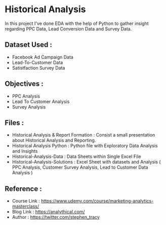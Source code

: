 # Historical Analysis

In this project I've done EDA with the help of Python to gather insight regarding PPC Data, Lead Conversion Data and Survey Data.

## Dataset Used :

- Facebook Ad Campaign Data
- Lead-To-Customer Data
- Satistfaction Survey Data

## Objectives :

- PPC Analysis
- Lead To Customer Analysis
- Survey Analysis

## Files :

-  Historical Analysis & Report Formation : Consist a small presentation about Historical Analysis and Reporting.
-  Historical Analysis Python : Python file with Exploratory Data Analysis and Insights
-  Historical-Analysis-Data : Data Sheets within Single Excel File
-  Historical-Analysis-Solutions : Excel Sheet with datasets and Analysis ( PPC Analysis, Customer Survey Analysis, Lead to Customer Data Analysis )

## Reference :

* Course Link : https://www.udemy.com/course/marketing-analytics-masterclass/
* Blog Link : https://analythical.com/
* Author : https://twitter.com/stephen_tracy


